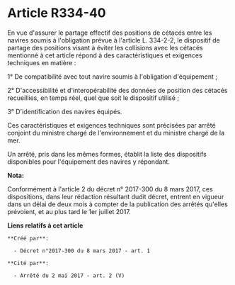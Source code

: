 # Article R334-40

En vue d'assurer le partage effectif des positions de cétacés entre les navires soumis à l'obligation prévue à l'article L.
334-2-2, le dispositif de partage des positions visant à éviter les collisions avec les cétacés mentionné à cet article
répond à des caractéristiques et exigences techniques en matière : 

1° De compatibilité avec tout navire soumis à l'obligation d'équipement ; 

2° D'accessibilité et d'interopérabilité des données de position des cétacés recueillies, en temps réel, quel que soit le
dispositif utilisé ; 

3° D'identification des navires équipés. 

Ces caractéristiques et exigences techniques sont précisées par arrêté conjoint du ministre chargé de l'environnement et du
ministre chargé de la mer. 

Un arrêté, pris dans les mêmes formes, établit la liste des dispositifs disponibles pour l'équipement des navires y
répondant.

**Nota:**

Conformément à l'article 2 du décret n° 2017-300 du 8 mars 2017, ces dispositions, dans leur rédaction résultant dudit
décret, entrent en vigueur dans un délai de deux mois à compter de la publication des arrêtés qu'elles prévoient, et au plus
tard le 1er juillet 2017.

**Liens relatifs à cet article**

	**Créé par**:

	  - Décret n°2017-300 du 8 mars 2017 - art. 1

	**Cité par**:

	  - Arrêté du 2 mai 2017 - art. 2 (V)
